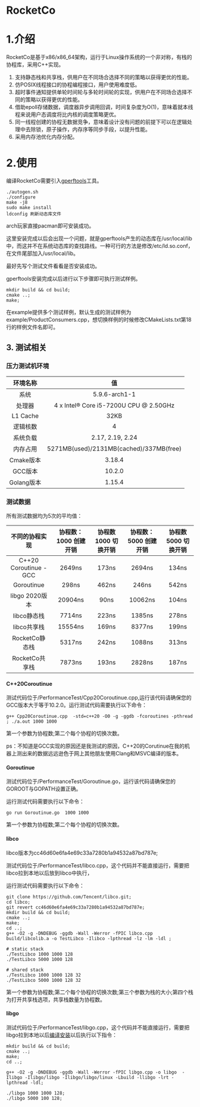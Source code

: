 # RocketCo
# 1.介绍
RocketCo是基于x86/x86_64架构，运行于Linux操作系统的一个非对称，有栈的协程库，采用C++实现。


1. 支持静态栈和共享栈，供用户在不同场合选择不同的策略以获得更优的性能。 
2. 仿POSIX线程接口的协程编程接口，用户使用难度低。
3. 超时事件通知提供单轮时间轮与多轮时间轮的实现，供用户在不同场合选择不同的策略以获得更优的性能。
4. 借助epoll存储数据，调度器异步调用回调，时间复杂度为O(1)，意味着就本线程来说用户态调度将比内核的调度策略更优。
5. 同一线程创建的协程无数据竞争，意味着设计没有问题的前提下可以在逻辑处理中去除锁，原子操作，内存序等同步手段，以提升性能。
6. 采用内存池优化内存分配。

# 2.使用
编译RocketCo需要引入[gperftools](https://github.com/gperftools/gperftools)工具。
```
./autogen.sh
./configure
make -j8
sudo make install
ldconfig 刷新动态库文件
```
arch玩家直接pacman即可安装成功。

这里安装完成以后会出现一个问题，就是gperftools产生的动态库在/usr/local/lib中，而这并不在系统动态库的查找路线。一种可行的方法是修改/etc/ld.so.conf，在文件尾部加入/usr/local/lib。

最好先写个测试文件看看是否安装成功。


gperftools安装完成以后进行以下步骤即可执行测试样例。

```
mkdir build && cd build;
cmake ..;
make;
```

在example提供多个测试样例，默认生成的测试样例为example/ProductConsumers.cpp，想切换样例的时候修改CMakeLists.txt第18行的样例文件名即可。


## 3. 测试相关

### 压力测试机环境
| 环境名称 | 值 | 
:-----:|:-----:|
系统|5.9.6-arch1-1|
处理器|4 x Intel® Core i5-7200U CPU @ 2.50GHz |
L1 Cache|32KB|
逻辑核数|4|
系统负载|2.17, 2.19, 2.24|
内存占用|5271MB(used)/2131MB(cached)/337MB(free)
Cmake版本|3.18.4|
GCC版本|10.2.0|
Golang版本|1.15.4 |

### 测试数据

所有测试数据均为5次的平均值：

| 不同的协程实现| 协程数：1000 创建开销 | 协程数1000 切换开销| 协程数：5000 创建开销 | 协程数5000 切换开销|  
:-----:|:-----:|:-----:|:-----:|:-----:|
|C++20 Coroutinue - GCC|2649ns|173ns|2694ns|134ns|
|Goroutinue|298ns|462ns| 246ns|542ns|
|libgo 2020版本|20904ns|90ns|10062ns|104ns|
|libco静态栈|7714ns| 223ns| 1385ns| 278ns|
|libco共享栈|15554ns|169ns| 8377ns|199ns|
|RocketCo静态栈|5317ns|242ns|1088ns|313ns|
|RocketCo共享栈|7873ns|193ns|2828ns|187ns|


#### C++20Coroutinue

测试代码位于/PerformanceTest/Cpp20Coroutinue.cpp,运行该代码请确保您的GCC版本大于等于10.2.0。运行测试代码需要执行以下命令：
```
g++ Cpp20Coroutinue.cpp  -std=c++20 -O0 -g -ggdb -fcoroutines -pthread ; ./a.out 1000 1000
```

第一个参数为协程数;第二个每个协程的切换次数。

ps：不知道是GCC实现的原因还是我测试的原因，C++20的Corutinue在我的机器上测出来的数据远远逊色于网上其他朋友使用Clang和MSVC编译的版本。

#### Goroutinue

测试代码位于/PerformanceTest/Goroutinue.go，运行该代码请确保您的GOROOT与GOPATH设置正确。

运行测试代码需要执行以下命令：
```
go run Goroutinue.go  1000 1000 
```

第一个参数为协程数;第二个每个协程的切换次数。

#### libco

libco版本为cc46d60e6fa4e69c33a7280b1a94532a87bd787e;

测试代码位于/PerformanceTest/libco.cpp，这个代码并不能直接运行，需要把libco拉到本地以后放到libco中执行，

运行测试代码需要执行以下命令：
```
git clone https://github.com/Tencent/libco.git;
cd libco;
git revert cc46d60e6fa4e69c33a7280b1a94532a87bd787e;
mkdir build && cd build;
cmake ..;
make;
cd ..;
g++ -O2 -g -DNDEBUG -ggdb -Wall -Werror -fPIC libco.cpp build/libcolib.a -o TestLibco -Ilibco -lpthread -lz -lm -ldl ;

# static stack
./TestLibco 1000 1000 128
./TestLibco 5000 1000 128

# shared stack
./TestLibco 1000 1000 128 32
./TestLibco 5000 1000 128 32
```
第一个参数为协程数;第二个每个协程的切换次数;第三个参数为栈的大小;第四个栈为打开共享栈选项，共享栈数量为协程数。

#### libgo
测试代码位于/PerformanceTest/libgo.cpp，这个代码并不能直接运行，需要把libgo拉到本地以后[编译安装](https://gitee.com/yyzybb537/libgo)以后执行以下指令：
```
mkdir build && cd build;
cmake ..;
make;
cd ..;

g++ -O2 -g -DNDEBUG -ggdb -Wall -Werror -fPIC libgo.cpp -o libgo  -Ilibgo -Ilibgo/libgo -Ilibgo/libgo/linux -Lbuild -llibgo -lrt -lpthread -ldl;

./libgo 1000 1000 128;
./libgo 5000 100 128;
```
